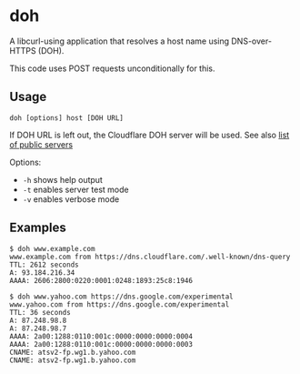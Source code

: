 # doh

 A libcurl-using application that resolves a host name using DNS-over-HTTPS
 (DOH).

 This code uses POST requests unconditionally for this.

## Usage

    doh [options] host [DOH URL]

If DOH URL is left out, the Cloudflare DOH server will be used. See also [list
of public
servers](https://github.com/curl/curl/wiki/DNS-over-HTTPS#publicly-available-servers)

Options:

- `-h` shows help output
- `-t` enables server test mode
- `-v` enables verbose mode

## Examples

    $ doh www.example.com
    www.example.com from https://dns.cloudflare.com/.well-known/dns-query
    TTL: 2612 seconds
    A: 93.184.216.34
    AAAA: 2606:2800:0220:0001:0248:1893:25c8:1946

    $ doh www.yahoo.com https://dns.google.com/experimental
    www.yahoo.com from https://dns.google.com/experimental
    TTL: 36 seconds
    A: 87.248.98.8
    A: 87.248.98.7
    AAAA: 2a00:1288:0110:001c:0000:0000:0000:0004
    AAAA: 2a00:1288:0110:001c:0000:0000:0000:0003
    CNAME: atsv2-fp.wg1.b.yahoo.com
    CNAME: atsv2-fp.wg1.b.yahoo.com
